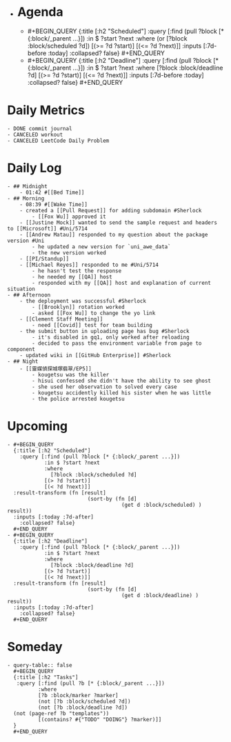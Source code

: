 - # Agenda
	- #+BEGIN_QUERY
	  {:title [:h2 "Scheduled"]
	    :query [:find (pull ?block [* {:block/_parent ...}])
	            :in $ ?start ?next
	            :where
	            (or
	              [?block :block/scheduled ?d])
	            [(>= ?d ?start)]
	            [(<= ?d ?next)]]
	  :inputs [:7d-before :today]
	    :collapsed? false}
	  #+END_QUERY
	- #+BEGIN_QUERY
	  {:title [:h2 "Deadline"]
	    :query [:find (pull ?block [* {:block/_parent ...}])
	            :in $ ?start ?next
	            :where
	              [?block :block/deadline ?d]
	            [(>= ?d ?start)]
	            [(<= ?d ?next)]]
	    :inputs [:7d-before :today]
	    :collapsed? false}
	  #+END_QUERY
# Daily Metrics
	- DONE commit journal
	- CANCELED workout
	- CANCELED LeetCode Daily Problem
# Daily Log
	- ## Midnight
		- 01:42 #[[Bed Time]]
	- ## Morning
		- 08:39 #[[Wake Time]]
		- created a [[Pull Request]] for adding subdomain #Sherlock
			- [[Fox Wu]] approved it
		- [[Justine Mock]] wanted to send the sample request and headers to [[Microsoft]] #Uni/5714
		- [[Andrew Matau]] responded to my question about the package version #Uni
			- he updated a new version for `uni_awe_data`
			- the new version worked
		- [[PI/Standup]]
		- [[Michael Reyes]] responded to me #Uni/5714
			- he hasn't test the response
			- he needed my [[QA]] host
			- responded with my [[QA]] host and explanation of current situation
	- ## Afternoon
		- the deployment was successful #Sherlock
			- [[Brooklyn]] rotation worked
			- asked [[Fox Wu]] to change the yo link
		- [[Clement Staff Meeting]]
			- need [[Covid]] test for team building
		- the submit button in uploading page has bug #Sherlock
			- it's disabled in gq1, only worked after reloading
			- decided to pass the environment variable from page to component
		- updated wiki in [[GitHub Enterprise]] #Sherlock
	- ## Night
		- [[靈媒偵探城塚翡翠/EP5]]
			- kougetsu was the killer
			- hisui confessed she didn't have the ability to see ghost
			- she used her observation to solved every case
			- kougetsu accidently killed his sister when he was little
			- the police arrested kougetsu
# Upcoming
	- #+BEGIN_QUERY
	  {:title [:h2 "Scheduled"]
	    :query [:find (pull ?block [* {:block/_parent ...}])
	            :in $ ?start ?next
	            :where
	              [?block :block/scheduled ?d]
	            [(> ?d ?start)]
	            [(< ?d ?next)]]
	  :result-transform (fn [result]
	                          (sort-by (fn [d]
	                                     (get d :block/scheduled) ) result))    
	  :inputs [:today :7d-after]
	    :collapsed? false}
	  #+END_QUERY
	- #+BEGIN_QUERY
	  {:title [:h2 "Deadline"]
	    :query [:find (pull ?block [* {:block/_parent ...}])
	            :in $ ?start ?next
	            :where
	              [?block :block/deadline ?d]
	            [(> ?d ?start)]
	            [(< ?d ?next)]]
	  :result-transform (fn [result]
	                          (sort-by (fn [d]
	                                     (get d :block/deadline) ) result))    
	  :inputs [:today :7d-after]
	    :collapsed? false}
	  #+END_QUERY
# Someday
	- query-table:: false
	  #+BEGIN_QUERY
	  {:title [:h2 "Tasks"]
	   :query [:find (pull ?b [* {:block/_parent ...}])
	          :where
	          [?b :block/marker ?marker]
	          (not [?b :block/scheduled ?d])
	          (not [?b :block/deadline ?d])
	  (not (page-ref ?b "templates"))
	          [(contains? #{"TODO" "DOING"} ?marker)]]
	  }
	  #+END_QUERY